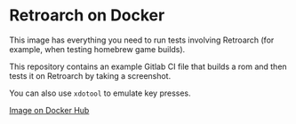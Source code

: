 # Retroarch on Docker
This image has everything you need to run tests involving Retroarch
(for example, when testing homebrew game builds).

This repository contains an example Gitlab CI file that builds a rom
and then tests it on Retroarch by taking a screenshot.

You can also use `xdotool` to emulate key presses.

[Image on Docker Hub](https://hub.docker.com/r/maciekbaron/retroarch)
